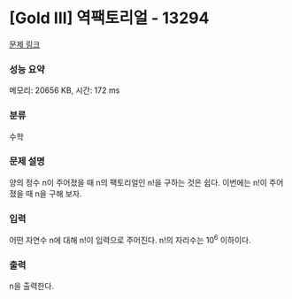 # [Gold III] 역팩토리얼 - 13294 

[문제 링크](https://www.acmicpc.net/problem/13294) 

### 성능 요약

메모리: 20656 KB, 시간: 172 ms

### 분류

수학

### 문제 설명

<p>양의 정수 n이 주어졌을 때 n의 팩토리얼인 n!을 구하는 것은 쉽다. 이번에는 n!이 주어졌을 때 n을 구해 보자.</p>

### 입력 

 <p>어떤 자연수 n에 대해 n!이 입력으로 주어진다. n!의 자리수는 10<sup>6</sup> 이하이다.</p>

### 출력 

 <p>n을 출력한다.</p>

